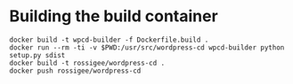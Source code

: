 # Building the build container

```
docker build -t wpcd-builder -f Dockerfile.build .
docker run --rm -ti -v $PWD:/usr/src/wordpress-cd wpcd-builder python setup.py sdist
docker build -t rossigee/wordpress-cd .
docker push rossigee/wordpress-cd
```

